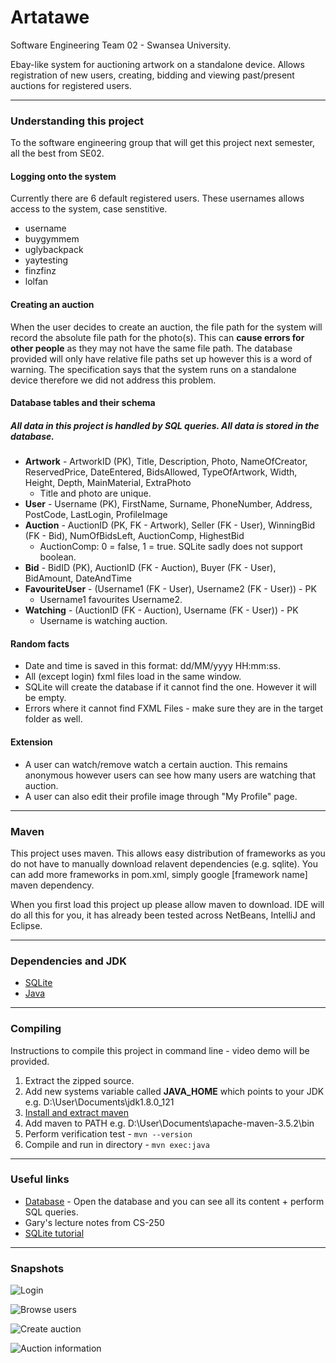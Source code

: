 # Artatawe

Software Engineering Team 02 - Swansea University.

Ebay-like system for auctioning artwork on a standalone device. Allows registration of new users, creating, bidding and viewing past/present auctions for registered users. 
***
### Understanding this project
To the software engineering group that will get this project next semester, all the best from SE02. 

#### Logging onto the system
Currently there are 6 default registered users. These usernames allows access to the system, case senstitive.
* username
* buygymmem
* uglybackpack
* yaytesting
* finzfinz
* lolfan

#### Creating an auction
When the user decides to create an auction, the file path for the system will record the absolute file path for the photo(s). This can **cause errors for other people** as they may not have the same file path. The database provided will only have relative file paths set up however this is a word of warning. The specification says that the system runs on a standalone device therefore we did not address this problem.

#### Database tables and their schema
##### All data in this project is handled by SQL queries. All data is stored in the database.
* **Artwork** - ArtworkID (PK), Title, Description, Photo, NameOfCreator, ReservedPrice, DateEntered, BidsAllowed, TypeOfArtwork, Width, Height, Depth, MainMaterial, ExtraPhoto
  - Title and photo are unique.
* **User** - Username (PK), FirstName, Surname, PhoneNumber, Address, PostCode, LastLogin, ProfileImage
* **Auction** - AuctionID (PK, FK - Artwork), Seller (FK - User), WinningBid (FK - Bid), NumOfBidsLeft, AuctionComp, HighestBid
  - AuctionComp: 0 = false, 1 = true. SQLite sadly does not support boolean.
* **Bid** - BidID (PK), AuctionID (FK - Auction), Buyer (FK - User), BidAmount, DateAndTime
* **FavouriteUser** - (Username1 (FK - User), Username2 (FK - User)) - PK
  - Username1 favourites Username2.
* **Watching** - (AuctionID (FK - Auction), Username (FK - User)) - PK
  - Username is watching auction.

#### Random facts
* Date and time is saved in this format: dd/MM/yyyy HH:mm:ss.
* All (except login) fxml files load in the same window.
* SQLite will create the database if it cannot find the one. However it will be empty.
* Errors where it cannot find FXML Files - make sure they are in the target folder as well.

#### Extension
* A user can watch/remove watch a certain auction. This remains anonymous however users can see how many users are watching that auction.
* A user can also edit their profile image through "My Profile" page.
*** 
### Maven
This project uses maven. This allows easy distribution of frameworks as you do not have to manually download relavent dependencies (e.g. sqlite). You can add more frameworks in pom.xml, simply google [framework name] maven dependency. 

When you first load this project up please allow maven to download. IDE will do all this for you, it has already been tested across NetBeans, IntelliJ and Eclipse. 

*** 
### Dependencies and JDK
* [SQLite](https://mvnrepository.com/artifact/org.xerial/sqlite-jdbc/3.21.0)
* [Java](http://www.oracle.com/technetwork/java/javase/downloads/jdk8-downloads-2133151.html)
***
### Compiling
Instructions to compile this project in command line - video demo will be provided.
1. Extract the zipped source.
2. Add new systems variable called **JAVA_HOME** which points to your JDK e.g. D:\User\Documents\jdk1.8.0_121
3. [Install and extract maven](http://maven.apache.org/download.cgi)
4. Add maven to PATH e.g. D:\User\Documents\apache-maven-3.5.2\bin
5. Perform verification test - ```mvn --version```
6. Compile and run in directory - ```mvn exec:java```

***
### Useful links
* [Database](https://sqliteonline.com/) - Open the database and you can see all its content + perform SQL queries.
* Gary's lecture notes from CS-250
* [SQLite tutorial](http://www.sqlitetutorial.net/)
***
### Snapshots
![Login](https://i.gyazo.com/d5350315f1b9726dab4579eec1b0ef33.png "Login page")

![Browse users](https://i.gyazo.com/12cc9542437988d0d31e93aadf292efa.png "Browse users")

![Create auction](https://i.gyazo.com/66b308861e6512250c59c303dae4a8d4.png "Create auction")

![Auction information](https://i.gyazo.com/9c392070d2a1900d9a98f12614c75529.png "Auction info")
















